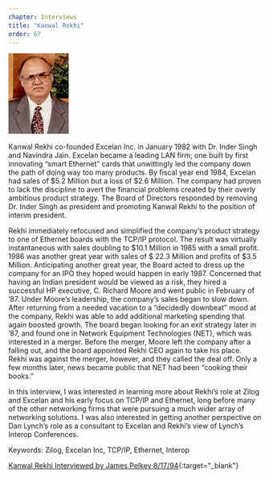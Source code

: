 ```yaml
---
chapter: Interviews
title: "Kanwal Rekhi"
order: 67
---
```


![Kanwal Rekhi](/assets/img/kanwal-rekhi-l.jpg)

Kanwal Rekhi co-founded Excelan Inc. in January 1982 with Dr. Inder Singh and Navindra Jain. Excelan became a leading LAN firm; one built by first innovating “smart Ethernet” cards that unwittingly led the company down the path of doing way too many products. By fiscal year end 1984, Excelan had sales of $5.2 Million but a loss of $2.6 Million. The company had proven to lack the discipline to avert the financial problems created by their overly ambitious product strategy. The Board of Directors responded by removing Dr. Inder Singh as president and promoting Kanwal Rekhi to the position of interim president.

Rekhi immediately refocused and simplified the company’s product strategy to one of Ethernet boards with the TCP/IP protocol. The result was virtually instantaneous with sales doubling to $10.1 Million in 1985 with a small profit. 1986 was another great year with sales of $ 22.3 Million and profits of $3.5 Million. Anticipating another great year, the Board acted to dress up the company for an IPO they hoped would happen in early 1987. Concerned that having an Indian president would be viewed as a risk, they hired a successful HP executive, C. Richard Moore and went public in February of ’87. Under Moore’s leadership, the company’s sales began to slow down. After returning from a needed vacation to a “decidedly downbeat” mood at the company, Rekhi was able to add additional marketing spending that again boosted growth. The board began looking for an exit strategy later in ’87, and found one in Network Equipment Technologies (NET), which was interested in a merger. Before the merger, Moore left the company after a falling out, and the board appointed Rekhi CEO again to take his place. Rekhi was against the merger, however, and they called the deal off. Only a few months later, news became public that NET had been “cooking their books.”

In this interview, I was interested in learning more about Rekhi’s role at Zilog and Excelan and his early focus on TCP/IP and Ethernet, long before many of the other networking firms that were pursuing a much wider array of networking solutions. I was also interested in getting another perspective on Dan Lynch’s role as a consultant to Excelan and Rekhi’s view of Lynch’s Interop Conferences.

Keywords: Zilog, Excelan Inc, TCP/IP, Ethernet, Interop

[Kanwal Rekhi Interviewed by James Pelkey 8/17/94](https://archive.computerhistory.org/resources/access/text/2018/04/102738774-05-01-acc.pdf){:target="_blank"}
